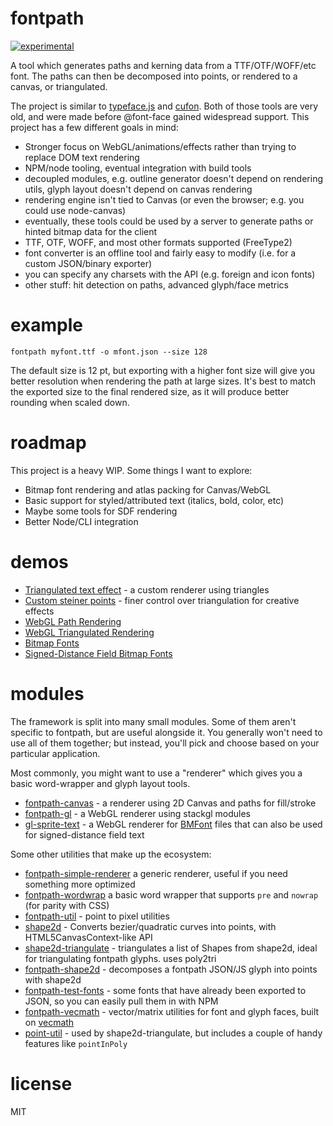 # fontpath

[![experimental](http://badges.github.io/stability-badges/dist/experimental.svg)](http://github.com/badges/stability-badges)

A tool which generates paths and kerning data from a TTF/OTF/WOFF/etc font. The paths can then be decomposed into points, or rendered to a canvas, or triangulated.

The project is similar to [typeface.js](http://typeface.neocracy.org/) and [cufon](http://cufon.shoqolate.com/generate/). Both of those tools are very old, and were made before @font-face gained widespread support. This project has a few different goals in mind:

- Stronger focus on WebGL/animations/effects rather than trying to replace DOM text rendering
- NPM/node tooling, eventual integration with build tools
- decoupled modules, e.g. outline generator doesn't depend on rendering utils, glyph layout doesn't depend on canvas rendering
- rendering engine isn't tied to Canvas (or even the browser; e.g. you could use node-canvas)
- eventually, these tools could be used by a server to generate paths or hinted bitmap data for the client
- TTF, OTF, WOFF, and most other formats supported (FreeType2)
- font converter is an offline tool and fairly easy to modify (i.e. for a custom JSON/binary exporter)
- you can specify any charsets with the API (e.g. foreign and icon fonts)
- other stuff: hit detection on paths, advanced glyph/face metrics

# example

```fontpath myfont.ttf -o mfont.json --size 128```

The default size is 12 pt, but exporting with a higher font size will give you better resolution when rendering the path at large sizes. It's best to match the exported size to the final rendered size, as it will produce better rounding when scaled down.

# roadmap

This project is a heavy WIP. Some things I want to explore:

- Bitmap font rendering and atlas packing for Canvas/WebGL
- Basic support for styled/attributed text (italics, bold, color, etc)
- Maybe some tools for SDF rendering
- Better Node/CLI integration

# demos

- [Triangulated text effect](http://mattdesl.github.io/fontpath-renderer/demo/tris.html) - a custom renderer using triangles 
- [Custom steiner points](http://mattdesl.github.io/shape2d-triangulate/demo/glyph.html) - finer control over triangulation for creative effects
- [WebGL Path Rendering](http://mattdesl.github.io/fontpath-gl/demo/)
- [WebGL Triangulated Rendering](http://mattdesl.github.io/fontpath-gl/demo/wireframe.html)
- [Bitmap Fonts](http://mattdesl.github.io/gl-sprite-text/demo/demo.html)
- [Signed-Distance Field Bitmap Fonts](http://mattdesl.github.io/gl-sprite-text/demo/demo-sdf.html) 

# modules

The framework is split into many small modules. Some of them aren't specific to fontpath, but are useful alongside it. You generally won't need to use all of them together; but instead, you'll pick and choose based on your particular application.

Most commonly, you might want to use a "renderer" which gives you a basic word-wrapper and glyph layout tools. 

- [fontpath-canvas](https://github.com/mattdesl/fontpath-canvas) - a renderer using 2D Canvas and paths for fill/stroke
- [fontpath-gl](https://github.com/mattdesl/fontpath-gl) - a WebGL renderer using stackgl modules
- [gl-sprite-text](https://github.com/mattdesl/gl-sprite-text) - a WebGL renderer for [BMFont](http://www.angelcode.com/products/bmfont/) files that can also be used for signed-distance field text

Some other utilities that make up the ecosystem:

- [fontpath-simple-renderer](https://github.com/mattdesl/fontpath-simple-renderer) a generic renderer, useful if you need something more optimized
- [fontpath-wordwrap](https://github.com/mattdesl/fontpath-wordwrap) a basic word wrapper that supports `pre` and `nowrap` (for parity with CSS)
- [fontpath-util](https://github.com/mattdesl/fontpath-util) - point to pixel utilities
- [shape2d](https://github.com/mattdesl/shape2d) - Converts bezier/quadratic curves into points, with HTML5CanvasContext-like API
- [shape2d-triangulate](https://github.com/mattdesl/shape2d-triangulate) - triangulates a list of Shapes from shape2d, ideal for triangulating fontpath glyphs. uses poly2tri
- [fontpath-shape2d](https://github.com/mattdesl/fontpath-shape2d) - decomposes a fontpath JSON/JS glyph into points with shape2d
- [fontpath-test-fonts](https://github.com/mattdesl/fontpath-test-fonts) - some fonts that have already been exported to JSON, so you can easily pull them in with NPM
- [fontpath-vecmath](https://github.com/mattdesl/fontpath-vecmath) - vector/matrix utilities for font and glyph faces, built on [vecmath](https://github.com/mattdesl/vecmath)
- [point-util](https://github.com/mattdesl/point-util) - used by shape2d-triangulate, but includes a couple of handy features like `pointInPoly`


# license

MIT
